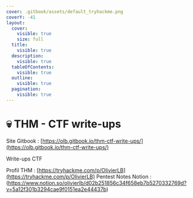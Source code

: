 ```yaml
---
cover: .gitbook/assets/default_tryhackme.png
coverY: -41
layout:
  cover:
    visible: true
    size: full
  title:
    visible: true
  description:
    visible: true
  tableOfContents:
    visible: true
  outline:
    visible: true
  pagination:
    visible: true
---
```


# 💀 THM  - CTF write-ups

Site Gitbook : [https://olb.gitbook.io/thm-ctf-write-ups/](https://olb.gitbook.io/thm-ctf-write-ups/)

Write-ups  CTF&#x20;

Profil THM : [https://tryhackme.com/p/OlivierLB](https://tryhackme.com/p/OlivierLB)
Pentest Notes Notion : (https://www.notion.so/olivierlb/d02b251856c34f658eb7b5270332769d?v=5a12f301b3294cae9f0151ea2e44437b)

